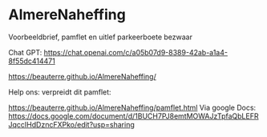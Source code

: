 # AlmereNaheffing
Voorbeeldbrief, pamflet en uitlef parkeerboete bezwaar

Chat GPT:
https://chat.openai.com/c/a05b07d9-8389-42ab-a1a4-8f55dc414471

https://beauterre.github.io/AlmereNaheffing/

Help ons: verpreidt dit pamflet:

https://beauterre.github.io/AlmereNaheffing/pamflet.html
Via google Docs: https://docs.google.com/document/d/1BUCH7PJ8emtMOWAJzTpfaQbLEFRJqccIHdDzncFXPko/edit?usp=sharing
